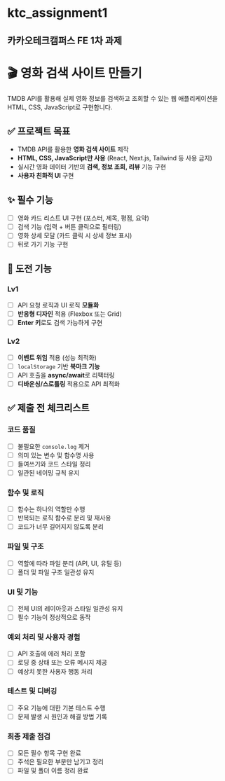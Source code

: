 # ktc_assignment1

카카오테크캠퍼스 FE 1차 과제
---
# 🎬 영화 검색 사이트 만들기

TMDB API를 활용해 실제 영화 정보를 검색하고 조회할 수 있는 웹 애플리케이션을 HTML, CSS, JavaScript로 구현합니다.

## ✅ 프로젝트 목표

- TMDB API를 활용한 **영화 검색 사이트** 제작
- **HTML, CSS, JavaScript만 사용** (React, Next.js, Tailwind 등 사용 금지)
- 실시간 영화 데이터 기반의 **검색, 정보 조회, 리뷰** 기능 구현
- **사용자 친화적 UI** 구현

## ✨ 필수 기능

- [ ] 영화 카드 리스트 UI 구현 (포스터, 제목, 평점, 요약)
- [ ] 검색 기능 (입력 + 버튼 클릭으로 필터링)
- [ ] 영화 상세 모달 (카드 클릭 시 상세 정보 표시)
- [ ] 뒤로 가기 기능 구현

## 🚀 도전 기능

### Lv1

- [ ] API 요청 로직과 UI 로직 **모듈화**
- [ ] **반응형 디자인** 적용 (Flexbox 또는 Grid)
- [ ] **Enter 키**로도 검색 가능하게 구현

### Lv2

- [ ] **이벤트 위임** 적용 (성능 최적화)
- [ ] `localStorage` 기반 **북마크 기능**
- [ ] API 호출을 **async/await**로 리팩터링
- [ ] **디바운싱/스로틀링** 적용으로 API 최적화

## ✅ 제출 전 체크리스트

### 코드 품질

- [ ] 불필요한 `console.log` 제거
- [ ] 의미 있는 변수 및 함수명 사용
- [ ] 들여쓰기와 코드 스타일 정리
- [ ] 일관된 네이밍 규칙 유지

### 함수 및 로직

- [ ] 함수는 하나의 역할만 수행
- [ ] 반복되는 로직 함수로 분리 및 재사용
- [ ] 코드가 너무 길어지지 않도록 분리

### 파일 및 구조

- [ ] 역할에 따라 파일 분리 (API, UI, 유틸 등)
- [ ] 폴더 및 파일 구조 일관성 유지

### UI 및 기능

- [ ] 전체 UI의 레이아웃과 스타일 일관성 유지
- [ ] 필수 기능이 정상적으로 동작

### 예외 처리 및 사용자 경험

- [ ] API 호출에 에러 처리 포함
- [ ] 로딩 중 상태 또는 오류 메시지 제공
- [ ] 예상치 못한 사용자 행동 처리

### 테스트 및 디버깅

- [ ] 주요 기능에 대한 기본 테스트 수행
- [ ] 문제 발생 시 원인과 해결 방법 기록

### 최종 제출 점검

- [ ] 모든 필수 항목 구현 완료
- [ ] 주석은 필요한 부분만 남기고 정리
- [ ] 파일 및 폴더 이름 정리 완료
